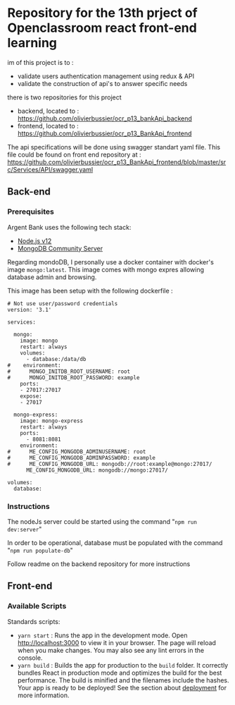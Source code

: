 # Repository for the 13th prject of Openclassroom react front-end learning

im of this project is to :
- validate users authentication management using redux & API
- validate the construction of api's to answer specific needs

there is two repositories for this project
- backend, located to : https://github.com/olivierbussier/ocr_p13_bankApi_backend
- frontend, located to : https://github.com/olivierbussier/ocr_p13_BankApi_frontend

The api specifications will be done using swagger standart yaml file. This file
could be found on front end repository at : https://github.com/olivierbussier/ocr_p13_BankApi_frontend/blob/master/src/Services/API/swagger.yaml

## Back-end

### Prerequisites

Argent Bank uses the following tech stack:

- [Node.js v12](https://nodejs.org/en/)
- [MongoDB Community Server](https://www.mongodb.com/try/download/community)

Regarding mondoDB, I personally use a docker container with docker's image `mongo:latest`. This image comes with mongo expres allowing database admin and browsing.

This image has been setup with the following dockerfile :
```
# Not use user/password credentials
version: '3.1'

services:

  mongo:
    image: mongo
    restart: always
    volumes:
      - database:/data/db
#    environment:
#      MONGO_INITDB_ROOT_USERNAME: root
#      MONGO_INITDB_ROOT_PASSWORD: example
    ports:
    - 27017:27017
    expose:
    - 27017

  mongo-express:
    image: mongo-express
    restart: always
    ports:
      - 8081:8081
    environment:
#      ME_CONFIG_MONGODB_ADMINUSERNAME: root
#      ME_CONFIG_MONGODB_ADMINPASSWORD: example
#      ME_CONFIG_MONGODB_URL: mongodb://root:example@mongo:27017/
      ME_CONFIG_MONGODB_URL: mongodb://mongo:27017/

volumes:
  database:
```

### Instructions

The nodeJs server could be started using the command
"`npm run dev:server`"

In order to be operational, database must be populated with the command
"`npm run populate-db`"

Follow readme on the backend repository for more instructions

## Front-end
### Available Scripts

Standards scripts:
- `yarn start` : Runs the app in the development mode.
Open [http://localhost:3000](http://localhost:3000) to view it in your browser. The page will reload when you make changes. You may also see any lint errors in the console.
- `yarn build` : Builds the app for production to the `build` folder. It correctly bundles React in production mode and optimizes the build for the best performance. The build is minified and the filenames include the hashes. Your app is ready to be deployed! See the section about [deployment](https://facebook.github.io/create-react-app/docs/deployment) for more information.

